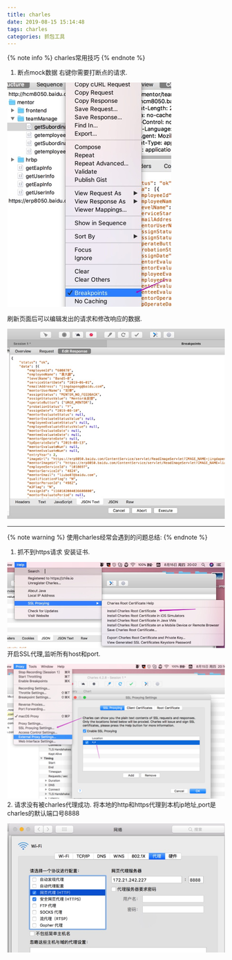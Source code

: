 ```yaml
---
title: charles
date: 2019-08-15 15:14:48
tags: charles
categories: 抓包工具
---
```

{% note info %}
charles常用技巧
{% endnote %}
1. 断点mock数据
右键你需要打断点的请求.

![charles4](./charles/charles4.jpg)
<!-- more -->
刷新页面后可以编辑发出的请求和修改响应的数据.

![charles5](./charles/charles5.jpg)

------

{% note warning %}
使用charles经常会遇到的问题总结:
{% endnote %}
1. 抓不到https请求
安装证书.

![charles1](./charles/charles1.jpg)
开启SSL代理,监听所有host和port.

![charles4](./charles/charles2.jpg)
2. 请求没有被charles代理成功.
将本地的http和https代理到本机ip地址,port是charles的默认端口号8888

![charles4](./charles/charles3.jpg)
    
